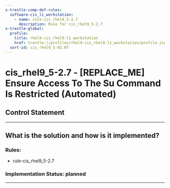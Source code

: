 ```yaml
---
x-trestle-comp-def-rules:
  software-cis_l1_workstation:
    - name: rule-cis_rhel9_5-2.7
      description: Rule for cis_rhel9_5-2.7
x-trestle-global:
  profile:
    title: rhel9-cis_rhel9-l1_workstation
    href: trestle://profiles/rhel9-cis_rhel9-l1_workstation/profile.json
  sort-id: cis_rhel9_5-02.07
---
```


# cis_rhel9_5-2.7 - \[REPLACE_ME\] Ensure Access To The Su Command Is Restricted (Automated)

## Control Statement

______________________________________________________________________

## What is the solution and how is it implemented?

<!-- For implementation status enter one of: implemented, partial, planned, alternative, not-applicable -->

<!-- Note that the list of rules under ### Rules: is read-only and changes will not be captured after assembly to JSON -->

<!-- Add control implementation description here for control: cis_rhel9_5-2.7 -->

### Rules:

  - rule-cis_rhel9_5-2.7

### Implementation Status: planned

______________________________________________________________________
